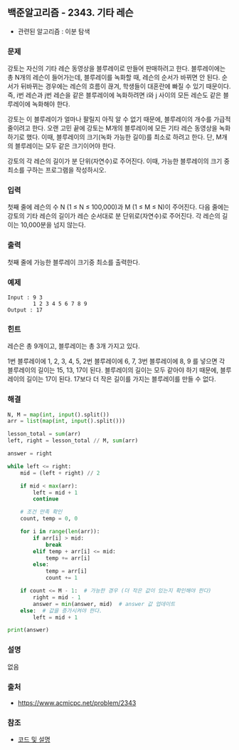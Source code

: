 ## 백준알고리즘 - 2343. 기타 레슨

- 관련된 알고리즘 : 이분 탐색

### 문제

강토는 자신의 기타 레슨 동영상을 블루레이로 만들어 판매하려고 한다. 블루레이에는 총 N개의 레슨이 들어가는데, 블루레이를 녹화할 때, 레슨의 순서가 바뀌면 안 된다. 순서가 뒤바뀌는 경우에는 레슨의 흐름이 끊겨, 학생들이 대혼란에 빠질 수 있기 때문이다. 즉, i번 레슨과 j번 레슨을 같은 블루레이에 녹화하려면 i와 j 사이의 모든 레슨도 같은 블루레이에 녹화해야 한다.

강토는 이 블루레이가 얼마나 팔릴지 아직 알 수 없기 때문에, 블루레이의 개수를 가급적 줄이려고 한다. 오랜 고민 끝에 강토는 M개의 블루레이에 모든 기타 레슨 동영상을 녹화하기로 했다. 이때, 블루레이의 크기(녹화 가능한 길이)를 최소로 하려고 한다. 단, M개의 블루레이는 모두 같은 크기이어야 한다.

강토의 각 레슨의 길이가 분 단위(자연수)로 주어진다. 이때, 가능한 블루레이의 크기 중 최소를 구하는 프로그램을 작성하시오.

### 입력

첫째 줄에 레슨의 수 N (1 ≤ N ≤ 100,000)과 M (1 ≤ M ≤ N)이 주어진다. 다음 줄에는 강토의 기타 레슨의 길이가 레슨 순서대로 분 단위로(자연수)로 주어진다. 각 레슨의 길이는 10,000분을 넘지 않는다.

### 출력

첫째 줄에 가능한 블루레이 크기중 최소를 출력한다.

### 예제

```
Input : 9 3
        1 2 3 4 5 6 7 8 9
Output : 17
```

### 힌트

레슨은 총 9개이고, 블루레이는 총 3개 가지고 있다.

1번 블루레이에 1, 2, 3, 4, 5, 2번 블루레이에 6, 7, 3번 블루레이에 8, 9 를 넣으면 각 블루레이의 길이는 15, 13, 17이 된다. 블루레이의 길이는 모두 같아야 하기 때문에, 블루레이의 길이는 17이 된다. 17보다 더 작은 길이를 가지는 블루레이를 만들 수 없다. 

### 해결

```python
N, M = map(int, input().split())
arr = list(map(int, input().split()))

lesson_total = sum(arr)
left, right = lesson_total // M, sum(arr)

answer = right

while left <= right:
    mid = (left + right) // 2

    if mid < max(arr):
        left = mid + 1
        continue

    # 조건 만족 확인
    count, temp = 0, 0

    for i in range(len(arr)):
        if arr[i] > mid:
            break
        elif temp + arr[i] <= mid:
            temp += arr[i]
        else:
            temp = arr[i]
            count += 1

    if count <= M - 1:  # 가능한 경우 (더 작은 값이 있는지 확인해야 한다)
        right = mid - 1
        answer = min(answer, mid)  # answer 값 업데이트
    else:  # 값을 증가시켜야 한다.
        left = mid + 1

print(answer)
```

### 설명

없음


### 출처

- https://www.acmicpc.net/problem/2343

### 참조

- [코드 및 설명](https://jjangsungwon.tistory.com/49)

